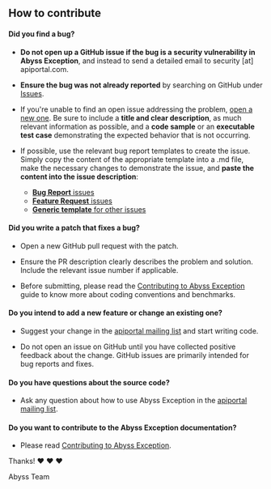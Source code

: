 ## How to contribute

#### **Did you find a bug?**

* **Do not open up a GitHub issue if the bug is a security vulnerability
  in Abyss Exception**, and instead to send a detailed email to security [at] apiportal.com.

* **Ensure the bug was not already reported** by searching on GitHub under [Issues](https://github.com/apiportal/abyss-exception/issues).

* If you're unable to find an open issue addressing the problem, [open a new one](https://github.com/apiportal/abyss-exception/issues/new). Be sure to include a **title and clear description**, as much relevant information as possible, and a **code sample** or an **executable test case** demonstrating the expected behavior that is not occurring.

* If possible, use the relevant bug report templates to create the issue. Simply copy the content of the appropriate template into a .md file, make the necessary changes to demonstrate the issue, and **paste the content into the issue description**:
  * [**Bug Report** issues](https://github.com/apiportal/abyss-exception/blob/master/.github/ISSUE_TEMPLATE/bug_report.md)
  * [**Feature Request** issues](https://github.com/apiportal/abyss-exception/blob/master/.github/ISSUE_TEMPLATE/feature_request.md)
  * [**Generic template** for other issues](https://github.com/apiportal/abyss-exception/blob/master/.github/ISSUE_TEMPLATE/custom.md)

#### **Did you write a patch that fixes a bug?**

* Open a new GitHub pull request with the patch.

* Ensure the PR description clearly describes the problem and solution. Include the relevant issue number if applicable.

* Before submitting, please read the [Contributing to Abyss Exception](https://github.com/apiportal/abyss-exception/blob/master/contributing.md) guide to know more about coding conventions and benchmarks.

#### **Do you intend to add a new feature or change an existing one?**

* Suggest your change in the [apiportal mailing list](https://groups.google.com/forum/#!forum/apiportal) and start writing code.

* Do not open an issue on GitHub until you have collected positive feedback about the change. GitHub issues are primarily intended for bug reports and fixes.

#### **Do you have questions about the source code?**

* Ask any question about how to use Abyss Exception in the [apiportal mailing list](https://groups.google.com/forum/#!forum/apiportal).

#### **Do you want to contribute to the Abyss Exception documentation?**

* Please read [Contributing to Abyss Exception](https://github.com/apiportal/abyss-exception/blob/master/CONTRIBUTING.md).


Thanks! :heart: :heart: :heart:

Abyss Team